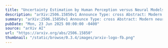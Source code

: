 ```yaml
---
title: "Uncertainty Estimation by Human Perception versus Neural Models"
description: "arXiv:2506.15850v1 Announce Type: cross Abstract: Modern neural networks (NNs) often achieve high predictive accuracy but remain poorly calibrated, producing overconfident predictions even when wrong. This miscalibration poses serious challenges in applications where reliable uncertainty estimates are critical. In this work, we investigate how human perceptual uncertainty compares to uncertainty estimated by NNs. Using three vision benchmarks annotated with both human disagreement and crowdsourced confidence, we assess the correlation between model-predicted uncertainty and human-perceived uncertainty. Our results show that current methods only weakly align with human intuition, with correlations varying significantly across tasks and uncertainty metrics. Notably, we find that incorporating human-derived soft labels into the training process can improve calibration without compromising accuracy. These findings reveal a persistent gap between model and human uncertainty and highlight the potential of leveraging human insights to guide the development of more trustworthy AI systems."
summary: "arXiv:2506.15850v1 Announce Type: cross Abstract: Modern neural networks (NNs) often achieve high predictive accuracy but remain poorly calibrated, producing overconfident predictions even when wrong. This miscalibration poses serious challenges in applications where reliable uncertainty estimates are critical. In this work, we investigate how human perceptual uncertainty compares to uncertainty estimated by NNs. Using three vision benchmarks annotated with both human disagreement and crowdsourced confidence, we assess the correlation between model-predicted uncertainty and human-perceived uncertainty. Our results show that current methods only weakly align with human intuition, with correlations varying significantly across tasks and uncertainty metrics. Notably, we find that incorporating human-derived soft labels into the training process can improve calibration without compromising accuracy. These findings reveal a persistent gap between model and human uncertainty and highlight the potential of leveraging human insights to guide the development of more trustworthy AI systems."
pubDate: "Mon, 23 Jun 2025 00:00:00 -0400"
source: "arXiv AI"
url: "https://arxiv.org/abs/2506.15850"
thumbnail: "/static/browse/0.3.4/images/arxiv-logo-fb.png"
---
```


